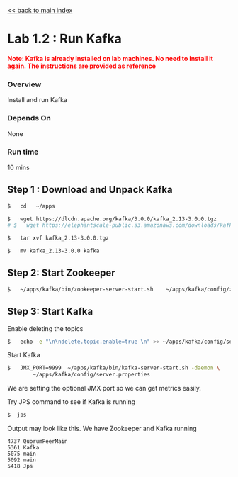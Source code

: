 <link rel='stylesheet' href='../assets/css/main.css'/>

[<< back to main index](../README.md)

# Lab 1.2 : Run Kafka

<b> <span style="color:red;">
Note: Kafka is already installed on lab machines.  No need to install it again.  The instructions are provided as reference
</span></b>

### Overview

Install and run Kafka

### Depends On

None

### Run time

10 mins

## Step 1 : Download and Unpack Kafka

```bash
$   cd   ~/apps

$   wget https://dlcdn.apache.org/kafka/3.0.0/kafka_2.13-3.0.0.tgz
# $   wget https://elephantscale-public.s3.amazonaws.com/downloads/kafka_2.13-3.0.0.tgz

$   tar xvf kafka_2.13-3.0.0.tgz

$   mv kafka_2.13-3.0.0 kafka
```

## Step 2: Start Zookeeper

```bash
$   ~/apps/kafka/bin/zookeeper-server-start.sh    ~/apps/kafka/config/zookeeper.properties
```

## Step 3: Start Kafka

Enable deleting the topics

```bash
$   echo -e "\n\ndelete.topic.enable=true \n" >> ~/apps/kafka/config/server.properties
```

Start Kafka

```bash
$   JMX_PORT=9999  ~/apps/kafka/bin/kafka-server-start.sh -daemon \
        ~/apps/kafka/config/server.properties
```

We are setting the optional JMX port so we can get metrics easily.

Try JPS command to see if Kafka is running

```bash
$  jps
```

Output may look like this.  We have Zookeeper and Kafka running

```console
4737 QuorumPeerMain
5361 Kafka
5075 main
5092 main
5418 Jps
```
